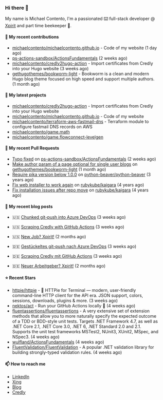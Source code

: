 ### Hi there 👋

My name is Michael Contento, I'm a passionated ⌨️ full-stack developer @ [Xpirit](https://xpirit.com/) and part time beekeeper 🐝.

#### 👷 My recent contributions

- [michaelcontento/michaelcontento.github.io](https://github.com/michaelcontento/michaelcontento.github.io) - Code of my website (1 day ago)
- [ps-actions-sandbox/ActionsFundamentals](https://github.com/ps-actions-sandbox/ActionsFundamentals) (2 weeks ago)
- [michaelcontento/credly2hugo-action](https://github.com/michaelcontento/credly2hugo-action) - Import certificates from Credly into your Hugo website (3 weeks ago)
- [gethugothemes/bookworm-light](https://github.com/gethugothemes/bookworm-light) - Bookworm is a clean and modern Hugo blog theme focused on high speed and support multiple authors. (1 month ago)

#### 🌱 My latest projects

- [michaelcontento/credly2hugo-action](https://github.com/michaelcontento/credly2hugo-action) - Import certificates from Credly into your Hugo website
- [michaelcontento/michaelcontento.github.io](https://github.com/michaelcontento/michaelcontento.github.io) - Code of my website
- [michaelcontento/terraform-aws-fastmail-dns](https://github.com/michaelcontento/terraform-aws-fastmail-dns) - Terraform module to configure fastmail DNS records on AWS
- [michaelcontento/game.math](https://github.com/michaelcontento/game.math)
- [michaelcontento/game.flowconnect-levelgen](https://github.com/michaelcontento/game.flowconnect-levelgen)

#### 🔨 My recent Pull Requests

- [Typo fixed](https://github.com/ps-actions-sandbox/ActionsFundamentals/pull/8) on [ps-actions-sandbox/ActionsFundamentals](https://github.com/ps-actions-sandbox/ActionsFundamentals) (2 weeks ago)
- [Make author param of a page optional for single user blogs](https://github.com/gethugothemes/bookworm-light/pull/30) on [gethugothemes/bookworm-light](https://github.com/gethugothemes/bookworm-light) (1 month ago)
- [Require pika version below 1.0.0](https://github.com/python-beaver/python-beaver/pull/433) on [python-beaver/python-beaver](https://github.com/python-beaver/python-beaver) (3 years ago)
- [Fix web installer to work again](https://github.com/rubykube/kaigara/pull/51) on [rubykube/kaigara](https://github.com/rubykube/kaigara) (4 years ago)
- [Fix installation issues after repo move](https://github.com/rubykube/kaigara/pull/48) on [rubykube/kaigara](https://github.com/rubykube/kaigara) (4 years ago)

#### 📜 My recent blog posts

- 🇺🇸 [Chunked git-push into Azure DevOps](https://www.michaelcontento.de/en/blog/2022/10/20/chunked-git-push-into-azure-devops/) (3 weeks ago)
- 🇺🇸 [Scraping Credly with GitHub Actions](https://www.michaelcontento.de/en/blog/2022/10/19/scraping-credly-with-github-actions/) (3 weeks ago)
- 🇺🇸 [New Job? Xpirit!](https://www.michaelcontento.de/en/blog/2022/09/01/new-job-xpirit/) (2 months ago)


- 🇩🇪 [Gestückeltes git-push nach Azure DevOps](https://www.michaelcontento.de/blog/2022/10/20/gest%C3%BCckeltes-git-push-nach-azure-devops/) (3 weeks ago)
- 🇩🇪 [Scraping Credly mit GitHub Actions](https://www.michaelcontento.de/blog/2022/10/19/scraping-credly-mit-github-actions/) (3 weeks ago)
- 🇩🇪 [Neuer Arbeitgeber? Xpirit!](https://www.michaelcontento.de/blog/2022/09/01/neuer-arbeitgeber-xpirit/) (2 months ago)

#### ⭐ Recent Stars

- [httpie/httpie](https://github.com/httpie/httpie) - 🥧 HTTPie for Terminal — modern, user-friendly command-line HTTP client for the API era. JSON support, colors, sessions, downloads, plugins &amp; more. (3 weeks ago)
- [nektos/act](https://github.com/nektos/act) - Run your GitHub Actions locally 🚀 (4 weeks ago)
- [fluentassertions/fluentassertions](https://github.com/fluentassertions/fluentassertions) - A very extensive set of extension methods that allow you to more naturally specify the expected outcome of a TDD or BDD-style unit tests. Targets .NET Framework 4.7, as well as .NET Core 2.1, .NET Core 3.0, .NET 6, .NET Standard 2.0 and 2.1. Supports the unit test frameworks MSTest2, NUnit3, XUnit2, MSpec, and NSpec3. (4 weeks ago)
- [wulfland/ActionsFundamentals](https://github.com/wulfland/ActionsFundamentals) (4 weeks ago)
- [FluentValidation/FluentValidation](https://github.com/FluentValidation/FluentValidation) - A popular .NET validation library for building strongly-typed validation rules. (4 weeks ago)

#### 📫 How to reach me

- [LinkedIn](https://www.linkedin.com/in/michaelcontento/)
- [Xing](https://www.xing.com/profile/Michael_Contento)
- [Blog](https://www.michaelcontento.de)
- [Credly](https://www.credly.com/users/michael-contento)